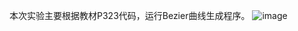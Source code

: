 本次实验主要根据教材P323代码，运行Bezier曲线生成程序。
![image](https://user-images.githubusercontent.com/102286754/174814395-1a9ebd8e-31b1-440e-971e-b1a8a5ea6703.png)
